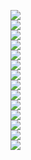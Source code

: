  ![](./boston-housing-data-plot-blue-alone.png)  
 ![](./boston-housing-data-plot-blue.png)  
 ![](./boston-housing-data-plot-gray.png)  
 ![](./boston-housing-data-plot-green.png)  
 ![](./boston-housing-data-plot-pure.png)  
 ![](./boston-housing-data-plot-red.png)  
 ![](./cost-function.png)  
 ![](./data-science-diagram.png)  
 ![](./linear-equation-alone-as-hypothesis.png)  
 ![](./linear-equation-alone.png)  
 ![](./linear-equation-plot.png)  
 ![](./linear-equation.png)  
 ![](./linear-equations-plot.png)  
 ![](./mse.png)  
